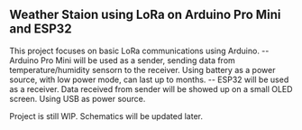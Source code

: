 ## Weather Staion using LoRa on Arduino Pro Mini and ESP32

This project focuses on basic LoRa communications using Arduino.
-- Arduino Pro Mini will be used as a sender, sending data from temperature/humidity sensorn to the receiver. Using battery as a power source, with low power mode, can last up to months.
-- ESP32 will be used as a receiver. Data received from sender will be showed up on a small OLED screen. Using USB as power source.

Project is still WIP. Schematics will be updated later.